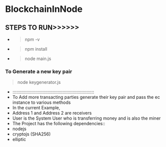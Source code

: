 # BlockchainInNode

 ## STEPS TO RUN>>>>>>
 * >npm -v   
 * >npm install
 * >node main.js
 
 ### To Generate a new key pair
 >node keygenerator.js
 * :::::::::::::::::::::::::::::::::::::::::::::::::::::::::::::::::
 * To Add more transacting parties generate their key pair and pass the ec instance to various methods
 * In the current Example,
 * Address 1 and Address 2 are receivers
 * User is the System User who is transferring money and is also the miner
 * The Project has the following dependencies::
 *  nodejs
 *  cryptojs     (SHA256)
 *  elliptic
